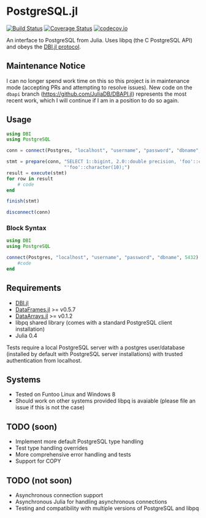 # PostgreSQL.jl

[![Build Status](https://travis-ci.org/JuliaDB/PostgreSQL.jl.svg)](https://travis-ci.org/JuliaDB/PostgreSQL.jl)  [![Coverage Status](https://img.shields.io/coveralls/JuliaDB/PostgreSQL.jl.svg)](https://coveralls.io/r/JuliaDB/PostgreSQL.jl)  [![codecov.io](http://codecov.io/github/JuliaDB/PostgreSQL.jl/coverage.svg)](http://codecov.io/github/JuliaDB/PostgreSQL.jl)

An interface to PostgreSQL from Julia. Uses libpq (the C PostgreSQL API) and obeys the [DBI.jl protocol](https://github.com/JuliaDB/DBI.jl).


## Maintenance Notice

I can no longer spend work time on this so this project is in maintenance mode (accepting PRs and attempting to resolve issues). New code on the `dbapi` branch (https://github.com/JuliaDB/DBAPI.jl) represents the most recent work, which I will continue if I am in a position to do so again.


## Usage

```julia
using DBI
using PostgreSQL

conn = connect(Postgres, "localhost", "username", "password", "dbname", 5432)

stmt = prepare(conn, "SELECT 1::bigint, 2.0::double precision, 'foo'::character varying, " *
					 "'foo'::character(10);")
result = execute(stmt)
for row in result
	# code
end

finish(stmt)

disconnect(conn)
```

### Block Syntax

```julia
using DBI
using PostgreSQL

connect(Postgres, "localhost", "username", "password", "dbname", 5432) do conn
	#code
end
```


## Requirements

* [DBI.jl](https://github.com/JuliaDB/DBI.jl)
* [DataFrames.jl](https://github.com/JuliaStats/DataFrames.jl) >= v0.5.7
* [DataArrays.jl](https://github.com/JuliaStats/DataArrays.jl) >= v0.1.2
* libpq shared library (comes with a standard PostgreSQL client installation)
* Julia 0.4

Tests require a local PostgreSQL server with a postgres user/database (installed by default with PostgreSQL server installations) with trusted authentication from localhost.


## Systems

* Tested on Funtoo Linux and Windows 8
* Should work on other systems provided libpq is avaiable (please file an issue if this is not the case)


## TODO (soon)

* Implement more default PostgreSQL type handling
* Test type handling overrides
* More comprehensive error handling and tests
* Support for COPY


## TODO (not soon)

* Asynchronous connection support
* Asynchronous Julia for handling asynchronous connections
* Testing and compatibility with multiple versions of PostgreSQL and libpq
